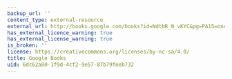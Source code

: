 ```yaml
---
backup_url: ''
content_type: external-resource
external_url: http://books.google.com/books?id=NdtbR_N_vKYC&pg=PA15=onepage
has_external_licence_warning: true
has_external_license_warning: true
is_broken: ''
license: https://creativecommons.org/licenses/by-nc-sa/4.0/
title: Google Books
uid: 6dc62a80-1f9d-4cf2-9e57-87b79feeb732
---
```

